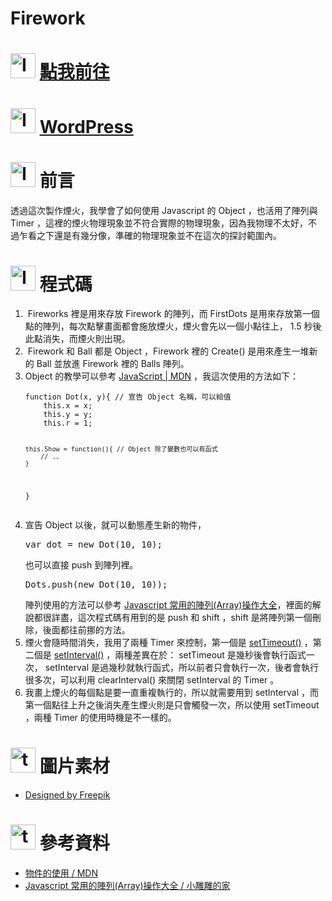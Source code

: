 # Firework
<h1><img class="alignnone  wp-image-99" src="https://catmaoblog.files.wordpress.com/2016/10/6lqz4de.png" alt="Icon made by Freepik from www.flaticon.com" width="40" height="40" /> <a href="https://catmaoblog.wordpress.com/2016/10/31/firework/" target="_blank">點我前往</a></h1>
<h1><img class="alignnone  wp-image-99" src="https://catmaoblog.files.wordpress.com/2016/10/6lqz4de.png" alt="Icon made by Freepik from www.flaticon.com" width="40" height="40" /> <a href="https://catmaoblog.wordpress.com/2016/10/31/firework/" target="_blank">WordPress</a></h1>
<h1><img class="alignnone  wp-image-41" src="https://catmaoblog.files.wordpress.com/2016/10/3h9rzur.png" alt="Icon made by Popcorns Arts from www.flaticon.com" width="40" height="40" /> 前言</h1>
透過這次製作煙火，我學會了如何使用 Javascript 的 Object ，也活用了陣列與 Timer ，這裡的煙火物理現象並不符合實際的物理現象，因為我物理不太好，不過乍看之下還是有幾分像，準確的物理現象並不在這次的探討範圍內。
<h1><img class="alignnone  wp-image-43" src="https://catmaoblog.files.wordpress.com/2016/10/ril6i6c.png" alt="Icon made by flaticon from www.flaticon.com" width="40" height="40" /> 程式碼</h1>
<ol>
	<li> Fireworks 裡是用來存放 Firework 的陣列，而 FirstDots 是用來存放第一個點的陣列，每次點擊畫面都會施放煙火，煙火會先以一個小點往上， 1.5 秒後此點消失，而煙火則出現。</li>
	<li> Firework 和 Ball 都是 Object ，Firework 裡的 Create() 是用來產生一堆新的 Ball 並放進 Firework 裡的 Balls 陣列。</li>
	<li>Object 的教學可以參考 <a href="https://developer.mozilla.org/zh-TW/docs/Web/JavaScript/Guide/Working_with_Objects">JavaScript | MDN</a> ，我這次使用的方法如下：
<pre><code>function Dot(x, y){ // 宣告 Object 名稱，可以給值
    this.x = x;
    this.y = y;
    this.r = 1;

    this.Show = function(){ // Object 除了變數也可以有函式
        // ..
    }
}
</code></pre>
</li>
	<li>宣告 Object 以後，就可以動態產生新的物件，
<pre>var dot = new Dot(10, 10);</pre>
也可以直接 push 到陣列裡。
<pre>Dots.push(new Dot(10, 10));</pre>
陣列使用的方法可以參考 <a href="http://sweeteason.pixnet.net/blog/post/41263148-javascript-%E5%B8%B8%E7%94%A8%E7%9A%84%E9%99%A3%E5%88%97(array)%E6%93%8D%E4%BD%9C%E5%A4%A7%E5%85%A8" target="_blank">Javascript 常用的陣列(Array)操作大全</a>，裡面的解說都很詳盡，這次程式碼有用到的是 push 和 shift ，shift 是將陣列第一個刪除，後面都往前挪的方法。</li>
	<li>煙火會隨時間消失，我用了兩種 Timer 來控制，第一個是 <a href="http://www.w3schools.com/jsref/met_win_settimeout.asp">setTimeout()</a> ，第二個是 <a href="http://www.w3schools.com/jsref/met_win_setinterval.asp">setInterval()</a> ，兩種差異在於： setTimeout 是幾秒後會執行函式一次， setInterval 是過幾秒就執行函式，所以前者只會執行一次，後者會執行很多次，可以利用 clearInterval() 來關閉 setInterval 的 Timer 。</li>
	<li>我畫上煙火的每個點是要一直重複執行的，所以就需要用到 setInterval ，而第一個點往上升之後消失產生煙火則是只會觸發一次，所以使用 setTimeout ，兩種 Timer 的使用時機是不一樣的。</li>
</ol>
<h1><img class="alignnone  wp-image-42" src="https://catmaoblog.files.wordpress.com/2016/10/tpodion.png" alt="tpodion" width="40" height="40" /> 圖片素材</h1>
<ul class="alt">
	<li><a href="http://www.freepik.com/free-vector/beautiful-constellations-background_844910.htm" target="_blank">Designed by Freepik</a></li>
</ul>
<h1><img class="alignnone  wp-image-42" src="https://catmaoblog.files.wordpress.com/2016/10/tpodion.png" alt="tpodion" width="40" height="40" /> 參考資料</h1>
<ul class="alt">
	<li><a href="https://developer.mozilla.org/zh-TW/docs/Web/JavaScript/Guide/Working_with_Objects" target="_blank">物件的使用 / MDN</a></li>
	<li><a href="http://sweeteason.pixnet.net/blog/post/41263148-javascript-%E5%B8%B8%E7%94%A8%E7%9A%84%E9%99%A3%E5%88%97(array)%E6%93%8D%E4%BD%9C%E5%A4%A7%E5%85%A8" target="_blank">Javascript 常用的陣列(Array)操作大全 / 小雕雕的家</a></li>
</ul>
